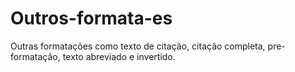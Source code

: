 # Outros-formata-es
Outras formatações como texto de citação, citação completa, pre-formatação, texto abreviado e invertido.
